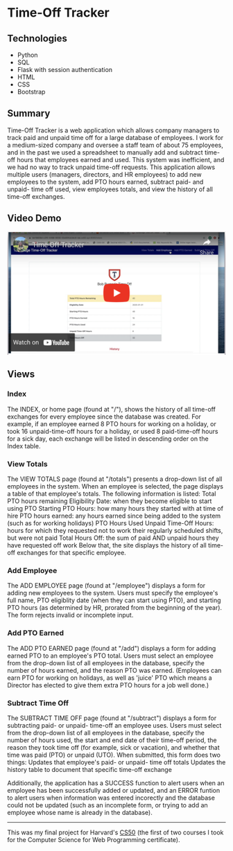 # Time-Off Tracker

## Technologies
* Python
* SQL
* Flask with session authentication
* HTML
* CSS
* Bootstrap


## Summary
Time-Off Tracker is a web application which allows company managers to track paid and unpaid time off for a large database of employees. I work for a medium-sized company and oversee a staff team of about 75 employees, and in the past we used a spreadsheet to manually add and subtract time-off hours that employees earned and used. This system was inefficient, and we had no way to track unpaid time-off requests. This application allows multiple users (managers, directors, and HR employees) to add new employees to the system, add PTO hours earned, subtract paid- and unpaid- time off used, view employees totals, and view the history of all time-off exchanges.

## Video Demo

<a href="https://youtu.be/u9AkfSJnACE">
<img src="vid.png" alt="video demo" width="600px">
</a>


## Views

### Index
The INDEX, or home page (found at "/"), shows the history of all time-off exchanges for every employee since the database was created. For example, if an employee earned 8 PTO hours for working on a holiday, or took 16 unpaid-time-off hours for a holiday, or used 8 paid-time-off hours for a sick day, each exchange will be listed in descending order on the Index table.

### View Totals
The VIEW TOTALS page (found at "/totals") presents a drop-down list of all employees in the system. When an employee is selected, the page displays a table of that employee's totals. The following information is listed:
Total PTO hours remaining
Eligibility Date: when they become eligible to start using PTO
Starting PTO Hours: how many hours they started with at time of hire
PTO hours earned: any hours earned since being added to the system (such as for working holidays)
PTO Hours Used
Unpaid Time-Off Hours: hours for which they requested not to work their regularly scheduled shifts, but were not paid
Total Hours Off: the sum of paid AND unpaid hours they have requested off work
Below that, the site displays the history of all time-off exchanges for that specific employee.

### Add Employee
The ADD EMPLOYEE page (found at "/employee") displays a form for adding new employees to the system. Users must specify the employee's full name, PTO eligiblity date (when they can start using PTO), and starting PTO hours (as determined by HR, prorated from the beginning of the year). The form rejects invalid or incomplete input.

### Add PTO Earned
The ADD PTO EARNED page (found at "/add") displays a form for adding earned PTO to an employee's PTO total. Users must select an employee from the drop-down list of all employees in the database, specify the number of hours earned, and the reason PTO was earned. (Employees can earn PTO for working on holidays, as well as 'juice' PTO which means a Director has elected to give them extra PTO hours for a job well done.)

### Subtract Time Off
The SUBTRACT TIME OFF page (found at "/subtract") displays a form for subtracting paid- or unpaid- time-off an employee uses. Users must select from the drop-down list of all employees in the database, specify the number of hours used, the start and end date of their time-off period, the reason they took time off (for example, sick or vacation), and whether that time was paid (PTO) or unpaid (UTO).
When submitted, this form does two things:
Updates that employee's paid- or unpaid- time off totals
Updates the history table to document that specific time-off exchange

Additionally, the application has a SUCCESS function to alert users when an employee has been successfully added or updated, and an ERROR funtion to alert users when information was entered incorectly and the database could not be updated (such as an incomplete form, or trying to add an employee whose name is already in the database).

---
This was my final project for Harvard's [CS50](https://cs50.harvard.edu/x/2020/) (the first of two courses I took for the Computer Science for Web Programming certificate).